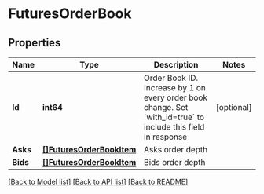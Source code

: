 # FuturesOrderBook

## Properties

Name | Type | Description | Notes
------------ | ------------- | ------------- | -------------
**Id** | **int64** | Order Book ID. Increase by 1 on every order book change. Set &#x60;with_id&#x3D;true&#x60; to include this field in response | [optional] 
**Asks** | [**[]FuturesOrderBookItem**](futures_order_book_item.md) | Asks order depth | 
**Bids** | [**[]FuturesOrderBookItem**](futures_order_book_item.md) | Bids order depth | 

[[Back to Model list]](../README.md#documentation-for-models) [[Back to API list]](../README.md#documentation-for-api-endpoints) [[Back to README]](../README.md)


